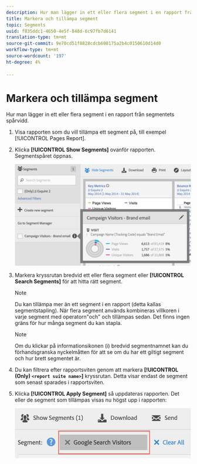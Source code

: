 ```yaml
---
description: Hur man lägger in ett eller flera segment i en rapport från segmentets spårvidd.
title: Markera och tillämpa segment
topic: Segments
uuid: f835ddc1-4650-4e5f-848d-6c97fb7d6141
translation-type: tm+mt
source-git-commit: 9e70cd51f8828cdcb698175a2b4c0150610d14d0
workflow-type: tm+mt
source-wordcount: '197'
ht-degree: 4%

---
```



# Markera och tillämpa segment

Hur man lägger in ett eller flera segment i en rapport från segmentets spårvidd.

1. Visa rapporten som du vill tillämpa ett segment på, till exempel [!UICONTROL Pages Report].
1. Klicka **[!UICONTROL Show Segments]** ovanför rapporten. Segmentspåret öppnas.

   ![](assets/segment_rail.png)

1. Markera kryssrutan bredvid ett eller flera segment eller **[!UICONTROL Search Segments]** för att hitta rätt segment.

   >[!NOTE]
   >
   >Du kan tillämpa mer än ett segment i en rapport (detta kallas segmentstapling). När flera segment används kombineras villkoren i varje segment med operatorn&quot;och&quot; och tillämpas sedan. Det finns ingen gräns för hur många segment du kan stapla.

   >[!NOTE]
   >
   >Om du klickar på informationsikonen (i) bredvid segmentnamnet kan du förhandsgranska nyckelmåtten för att se om du har ett giltigt segment och hur brett segmentet är.

1. Du kan filtrera efter rapportsviten genom att markera **[!UICONTROL (Only) `<report suite name>`]** kryssrutan. Detta visar endast de segment som senast sparades i rapportsviten.
1. Klicka **[!UICONTROL Apply Segment]** så uppdateras rapporten. Det eller de segment som tillämpas visas nu högst upp i rapporten:

   ![](assets/applied_segments.png)
